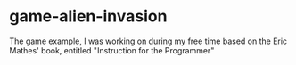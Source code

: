 # game-alien-invasion
The game example, I was working on during my free time based on the Eric Mathes' book, entitled "Instruction for the Programmer"
